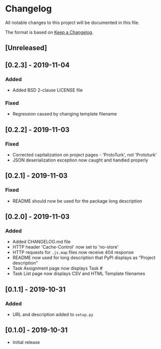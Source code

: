 # Changelog

All notable changes to this project will be documented in this file.

The format is based on [Keep a Changelog](https://keepachangelog.com/en/1.0.0/).

## [Unreleased]

## [0.2.3] - 2019-11-04
### Added
- Added BSD 2-clause LICENSE file
### Fixed
- Regression caused by changing template filename

## [0.2.2] - 2019-11-03
### Fixed
- Corrected capitalization on project pages - 'ProtoTurk', not 'Prototurk'
- JSON deserialization exception now caught and handled properly

## [0.2.1] - 2019-11-03
### Fixed
- README should now be used for the package long description

## [0.2.0] - 2019-11-03
### Added
- Added CHANGELOG.md file
- HTTP header 'Cache-Control' now set to 'no-store'
- HTTP requests for `.js.map` files now receive 404 response
- README now used for long description that PyPI displays as "Project description"
- Task Assignment page now displays Task #
- Task List page now displays CSV and HTML Template filenames

## [0.1.1] - 2019-10-31
### Added
- URL and description added to `setup.py` 

## [0.1.0] - 2019-10-31
- Initial release
